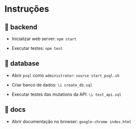 # Instruções

## 📁 backend

* Inicializar web server: `npm start`

* Executar testes: `npm test`

## 📁 database

* Abrir `psql` como `administrator`: `source start_psql.sh`

* Criar banco de dados: `\i create_db.sql`

* Executar testes das mutations da API: `\i test_api.sql`

## 📁 docs

* Abrir documentação no browser: `google-chrome index.html`
